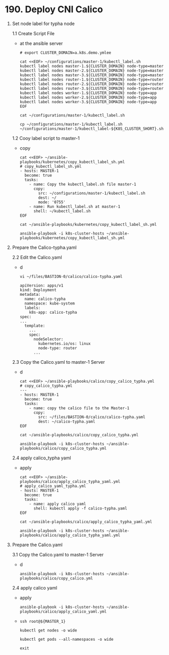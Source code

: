 # **190. Deploy CNI Calico**

1. Set node label for typha node

    1.1 Create Script File
    - at the ansible server

          # export CLUSTER_DOMAIN=a.k8s.demo.ymlee  

          cat <<EOF> ~/configurations/master-1/kubectl_label.sh
          kubectl label nodes master-1.${CLUSTER_DOMAIN} node-type=master
          kubectl label nodes master-2.${CLUSTER_DOMAIN} node-type=master
          kubectl label nodes master-3.${CLUSTER_DOMAIN} node-type=master
          kubectl label nodes router-1.${CLUSTER_DOMAIN} node-type=router
          kubectl label nodes router-2.${CLUSTER_DOMAIN} node-type=router
          kubectl label nodes router-3.${CLUSTER_DOMAIN} node-type=router
          kubectl label nodes worker-1.${CLUSTER_DOMAIN} node-type=app
          kubectl label nodes worker-2.${CLUSTER_DOMAIN} node-type=app
          kubectl label nodes worker-3.${CLUSTER_DOMAIN} node-type=app
          EOF
          
          cat ~/configurations/master-1/kubectl_label.sh

          cp ~/configurations/master-1/kubectl_label.sh ~/configurations/master-1/kubectl_label-${K8S_CLUSTER_SHORT}.sh

    1.2 Cooy label script to master-1   
    - copy

          cat <<EOF> ~/ansible-playbooks/kubernetes/copy_kubectl_label_sh.yml
          # copy_kubectl_label_sh.yml
          - hosts: MASTER-1
            become: true
            tasks: 
              - name: Copy the kubectl_label.sh file master-1
                copy: 
                  src: ~/configurations/master-1/kubectl_label.sh
                  dest: ~/
                  mode: '0755'
              - name: Run kubectl_label.sh at master-1
                shell: ~/kubectl_label.sh
          EOF

          cat ~/ansible-playbooks/kubernetes/copy_kubectl_label_sh.yml

          ansible-playbook -i k8s-cluster-hosts ~/ansible-playbooks/kubernetes/copy_kubectl_label_sh.yml


2. Prepare the Calico-typha.yaml


    2.2 Edit the Calico.yaml
    - d

          vi ~/files/BASTION-0/calico/calico-typha.yaml

          apiVersion: apps/v1
          kind: Deployment
          metadata:
            name: calico-typha
            namespace: kube-system
            labels:
              k8s-app: calico-typha
          spec:
          ...
            template:
              ...
              spec:
                nodeSelector:
                  kubernetes.io/os: linux
                  node-type: router
                ...


    2.3 Copy the Calico.yaml to master-1 Server
    - d

          cat <<EOF> ~/ansible-playbooks/calico/copy_calico_typha.yml
          # copy_calico_typha.yml
          ---
          - hosts: MASTER-1
            become: true
            tasks:
              - name: copy the calico file to the Master-1
                copy: 
                  src: ~/files/BASTION-0/calico/calico-typha.yaml
                  dest: ~/calico-typha.yaml
          EOF

          cat ~/ansible-playbooks/calico/copy_calico_typha.yml

          ansible-playbook -i k8s-cluster-hosts ~/ansible-playbooks/calico/copy_calico_typha.yml


    2.4 apply calico_typha yaml   
    - apply

          cat <<EOF> ~/ansible-playbooks/calico/apply_calico_typha_yaml.yml
          # apply_calico_yaml_typha.yml
          - hosts: MASTER-1
            become: true
            tasks: 
              - name: apply calico yaml
                shell: kubectl apply -f calico-typha.yaml
          EOF

          cat ~/ansible-playbooks/calico/apply_calico_typha_yaml.yml

          ansible-playbook -i k8s-cluster-hosts ~/ansible-playbooks/calico/apply_calico_typha_yaml.yml


3. Prepare the Calico.yaml

    3.1 Copy the Calico.yaml to master-1 Server
    - d

          ansible-playbook -i k8s-cluster-hosts ~/ansible-playbooks/calico/copy_calico.yml


    2.4 apply calico yaml   
    - apply


          ansible-playbook -i k8s-cluster-hosts ~/ansible-playbooks/calico/apply_calico_yaml.yml

    - 
          ssh root@${MASTER_1}

          kubectl get nodes -o wide

          kubectl get pods --all-namespaces -o wide

          exit

